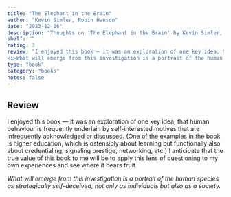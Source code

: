 ```yaml
---
title: "The Elephant in the Brain"
author: "Kevin Simler, Robin Hanson"
date: "2023-12-06"
description: "Thoughts on 'The Elephant in the Brain' by Kevin Simler, Robin Hanson."
shelf: ""
rating: 3
review: "I enjoyed this book — it was an exploration of one key idea, that human behaviour is frequently underlain by self-interested motives that are infrequently acknowledged or discussed. (One of the examples in the book is higher education, which is ostensibly about learning but functionally also about credentialing, signaling prestige, networking, etc.) I anticipate that the true value of this book to me will be to apply this lens of questioning to my own experiences and see where it bears fruit.<br/><br/>
<i>What will emerge from this investigation is a portrait of the human species as strategically self-deceived, not only as individuals but also as a society.</i>"
type: "book"
category: "books"
notes: false
---
```


## Review

I enjoyed this book — it was an exploration of one key idea, that human behaviour is frequently underlain by self-interested motives that are infrequently acknowledged or discussed. (One of the examples in the book is higher education, which is ostensibly about learning but functionally also about credentialing, signaling prestige, networking, etc.) I anticipate that the true value of this book to me will be to apply this lens of questioning to my own experiences and see where it bears fruit.

_What will emerge from this investigation is a portrait of the human species as strategically self-deceived, not only as individuals but also as a society._
